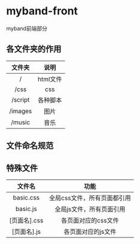 # myband-front
myband前端部分

## 各文件夹的作用

| 文件夹 | 说明 |
|:---:|:---:|
| / | html文件 |
| /css | css |
| /script | 各种脚本 |
| /images | 图片 |
| /music | 音乐 |

## 文件命名规范


## 特殊文件

|文件名|功能|
|:---:|:---:|
|basic.css|全局css文件，所有页面都引用|
|basic.js|全局js文件，所有页面引用|
|[页面名].css|各页面对应的css文件|
|[页面名].js|各页面对应的js文件|
